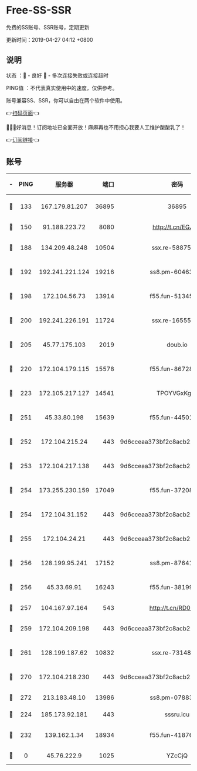 # Free-SS-SSR

免费的SS账号、SSR账号，定期更新

更新时间：2019-04-27 04:12 +0800

## 说明

状态     ：🙂 - 良好 🙁 - 多次连接失败或连接超时

PING值   ：不代表真实使用中的速度，仅供参考。

账号兼容SS、SSR，你可以自由在两个软件中使用。

👉[扫码页面](https://liesauer.github.io/Free-SS-SSR/)👈

🎉🎉🎉好消息！订阅地址已全面开放！麻麻再也不用担心我要人工维护酸酸乳了！

👉[订阅链接](https://www.liesauer.net/yogurt/subscribe?ACCESS_TOKEN=DAYxR3mMaZAsaqUb)👈

## 账号

|-|PING|服务器|端口|密码|加密方式|区域|
|:----:|:----:|:-----:|-----:|:----:|:----:|:----:|
|🙂|133|167.179.81.207|36895|36895|aes-256-cfb|JP|
|🙂|150|91.188.223.72|8080|http://t.cn/EGJIyrl|rc4-md5|RU|
|🙂|188|134.209.48.248|10504|ssx.re-58875699|aes-256-cfb|US|
|🙂|192|192.241.221.124|19216|ss8.pm-60463173|aes-256-cfb|US|
|🙂|198|172.104.56.73|13914|f55.fun-51345667|aes-256-cfb|SG|
|🙂|200|192.241.226.191|11724|ssx.re-16555681|aes-256-cfb|US|
|🙂|205|45.77.175.103|2019|doub.io|aes-128-ctr|SG|
|🙂|220|172.104.179.115|15578|f55.fun-86728448|aes-256-cfb|SG|
|🙂|223|172.105.217.127|14541|TPOYVGxKglpi|aes-256-cfb|JP|
|🙂|251|45.33.80.198|15639|f55.fun-44501835|aes-256-cfb|US|
|🙂|252|172.104.215.24|443|9d6cceaa373bf2c8acb22e60b6a58be6|aes-256-cfb|US|
|🙂|253|172.104.217.138|443|9d6cceaa373bf2c8acb22e60b6a58be6|aes-256-cfb|US|
|🙂|254|173.255.230.159|17049|f55.fun-37208047|aes-256-cfb|US|
|🙂|254|172.104.31.152|443|9d6cceaa373bf2c8acb22e60b6a58be6|aes-256-cfb|US|
|🙂|255|172.104.24.21|443|9d6cceaa373bf2c8acb22e60b6a58be6|aes-256-cfb|US|
|🙂|256|128.199.95.241|17152|ss8.pm-87641460|aes-256-cfb|SG|
|🙂|256|45.33.69.91|16243|f55.fun-38199341|aes-256-cfb|US|
|🙂|257|104.167.97.164|543|http://t.cn/RD0D7sx|rc4-md5|CA|
|🙂|259|172.104.209.198|443|9d6cceaa373bf2c8acb22e60b6a58be6|aes-256-cfb|US|
|🙂|261|128.199.187.62|10832|ssx.re-73148859|aes-256-cfb|SG|
|🙂|270|172.104.218.230|443|9d6cceaa373bf2c8acb22e60b6a58be6|aes-256-cfb|US|
|🙂|272|213.183.48.10|13986|ss8.pm-07883596|rc4-md5|RU|
|🙂|224|185.173.92.181|443|sssru.icu|rc4-md5|RU|
|🙂|232|139.162.1.34|18934|f55.fun-41876955|aes-256-cfb|SG|
|🙁|0|45.76.222.9|1025|YZcCjQ|rc4-md5|JP|

